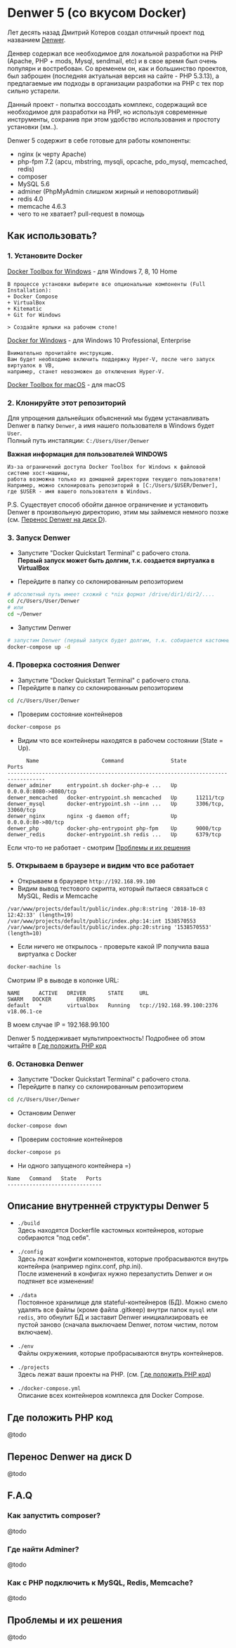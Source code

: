 # Denwer 5 (со вкусом Docker)
Лет десять назад Дмитрий Котеров создал отличный проект под названием [Denwer](http://denwer.ru).  

Денвер содержал все необходимое для локальной разработки на PHP (Apache, PHP + mods, Mysql, sendmail, etc) 
и в свое время был очень популярн и востребован.
Со временем он, как и большинство проектов, был заброшен (последняя актуальная версия на сайте - PHP 5.3.13), 
а предлагаемые им подходы в организации разработки на PHP с тех пор сильно устарели.  

Данный проект - попытка воссоздать комплекс, содержащий все необходимое для разработки на PHP, но используя современные инструменты, 
сохранив при этом удобство использования и простоту установки (хм..).

Denwer 5 содержит в себе готовые для работы компоненты:
- nginx (к черту Apache)
- php-fpm 7.2 (apcu, mbstring, mysqli, opcache, pdo_mysql, memcached, redis)
- composer
- MySQL 5.6
- adminer (PhpMyAdmin слишком жирный и неповоротливый)
- redis 4.0
- memcache 4.6.3
- чего то не хватает? pull-request в помощь


## Как использовать?

### 1. Установите Docker

[Docker Toolbox for Windows](https://docs.docker.com/toolbox/toolbox_install_windows/) - для Windows 7, 8, 10 Home  
```text
В процессе установки выберите все опциональные компоненты (Full Installation):
+ Docker Compose
+ VirtualBox
+ Kitematic
+ Git for Windows

> Создайте ярлыки на рабочем столе!
```

[Docker for Windows](https://docs.docker.com/docker-for-windows/install/#start-docker-for-windows) - для Windows 10 Professional, Enterprise  
```text
Внимательно прочитайте инструкцию. 
Вам будет необходимо включить поддержку Hyper-V, после чего запуск виртуалок в VB, 
например, станет невозможен до отключения Hyper-V.  
```

[Docker Toolbox for macOS](https://docs.docker.com/toolbox/toolbox_install_mac/) - для macOS
  



### 2. Клонируйте этот репозиторий

Для упрощения дальнейших объяснений мы будем устанавливать Denwer в папку `Denwer`, 
а имя нашего пользователя  в Windows будет `User`.  
Полный путь инсталяции: `C:/Users/User/Denwer`

**Важная информация для пользователей WINDOWS**  
```text
Из-за ограничений доступа Docker Toolbox for Windows к файловой системе хост-машины, 
работа возможна только из домашней директории текущего пользователя!
Например, можно склонировать репозиторий в [C:/Users/$USER/Denwer], где $USER - имя вашего пользователя в Windows.
```

P.S. Существует способ обойти данное ограничение и установить Denwer в произвольную директорию, этим мы займемся немного 
позже (см. [Перенос Denwer на диск D](https://github.com/Shcneider/denwer5/blob/master/README_RU.md#Перенос-denwer-на-диск-d)).


### 3. Запуск Denwer
- Запустите "Docker Quickstart Terminal" с рабочего стола.  
**Первый запуск может быть долгим, т.к. создается виртуалка в VirtualBox**

- Перейдите в папку со склонированным репозиторием 
```bash
# абсолютный путь имеет схожий с *nix формат /drive/dir1/dir2/....
cd /c/Users/User/Denwer
# или
cd ~/Denwer
```

- Запустим Denwer
```bash
# запустим Denwer (первый запуск будет долгим, т.к. собирается кастомный образ PHP)
docker-compose up -d
```

### 4. Проверка состояния Denwer
- Запустите "Docker Quickstart Terminal" с рабочего стола. 
- Перейдите в папку со склонированным репозиторием
```bash
cd /c/Users/User/Denwer
```
- Проверим состояние контейнеров
```bash
docker-compose ps
```

- Видим что все контейнеры находятся в рабочем состоянии (State = Up).
```text
      Name                    Command               State           Ports
----------------------------------------------------------------------------------
denwer_adminer     entrypoint.sh docker-php-e ...   Up      0.0.0.0:8080->8080/tcp
denwer_memcached   docker-entrypoint.sh memcached   Up      11211/tcp
denwer_mysql       docker-entrypoint.sh --inn ...   Up      3306/tcp, 33060/tcp
denwer_nginx       nginx -g daemon off;             Up      0.0.0.0:80->80/tcp
denwer_php         docker-php-entrypoint php-fpm    Up      9000/tcp
denwer_redis       docker-entrypoint.sh redis ...   Up      6379/tcp
```
Если что-то не работает - смотрим [Проблемы и их решения](https://github.com/Shcneider/denwer5/blob/master/README_RU.md#Проблемы-и-их-решения)



### 5. Открываем в браузере и видим что все работает 
- Открываем в браузере `http://192.168.99.100`
- Видим вывод тестового скрипта, который пытаеся связаться с MySQL, Redis и Memcache
```text
/var/www/projects/default/public/index.php:8:string '2018-10-03 12:42:33' (length=19)
/var/www/projects/default/public/index.php:14:int 1538570553
/var/www/projects/default/public/index.php:20:string '1538570553' (length=10)
```
- Если ничего не открылось - проверьте какой IP получила ваша виртуалка с Docker
```bash
docker-machine ls
```

Смотрим IP в выводе в колонке URL:
```text
NAME      ACTIVE   DRIVER       STATE     URL                         SWARM   DOCKER        ERRORS
default   *        virtualbox   Running   tcp://192.168.99.100:2376           v18.06.1-ce
```
В моем случае IP = 192.168.99.100

Denwer 5 поддерживает мультипроектность!
Подробнее об этом читайте в [Где положить PHP код](https://github.com/Shcneider/denwer5/blob/master/README_RU.md#Где-положить-PHP-код)



### 6. Остановка Denwer

- Запустите "Docker Quickstart Terminal" с рабочего стола. 
- Перейдите в папку со склонированным репозиторием
```bash
cd /c/Users/User/Denwer
```

- Остановим Denwer
```bash
docker-compose down
```

- Проверим состояние контейнеров
```bash
docker-compose ps
```

- Ни одного запущеного контейнера =)
```text
Name   Command   State   Ports
------------------------------
```


## Описание внутренней структуры Denwer 5
- `./build`  
Здесь находятся Dockerfile кастомных контейнеров, которые собираются "под себя".

- `./config`  
Здесь лежат конфиги компонентов, которые пробрасываются внутрь контейнра (например nginx.conf, php.ini).   
После изменений в конфигах нужно перезапустить Denwer и он подтянет все изменения!

- `./data`  
Постоянное хранилище для stateful-контейнеров (БД).
Можно смело удалять все файлы (кроме файла .gitkeep) внутри папок `mysql` или `redis`, это обнулит БД и заставит
Denwer инициализировать ее пустой заново (сначала выключаем Denwer, потом чистим, потом включаем).

- `./env`  
Файлы окружениия, которые пробрасываются внутрь контейнеров.

- `./projects`  
Здесь лежат ваши проекты на PHP. (см. [Где положить PHP код](https://github.com/Shcneider/denwer5/blob/master/README_RU.md#Где-положить-PHP-код))

- `./docker-compose.yml`  
Описание всех контейнеров комплекса для Docker Compose.


## Где положить PHP код
@todo


## Перенос Denwer на диск D
@todo


## F.A.Q

### Как запустить composer?
@todo

### Где найти Adminer?
@todo

### Как с PHP подключить к MySQL, Redis, Memcache?
@todo


## Проблемы и их решения
@todo






